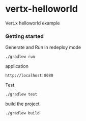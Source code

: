 # vertx-helloworld
Vert.x helloworld example 

### Getting started

Generate and Run in redeploy mode

    ./gradlew run


application

    http://localhost:8080


Test

    ./gradlew test

build the project

    ./gradlew build

